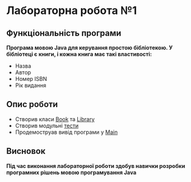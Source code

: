 # Лабораторна робота №1

## Функціональність програми

**Програма мовою Java для керування простою бібліотекою. У бібліотеці є книги, і кожна книга має такі властивості:**

- Назва
- Автор
- Номер ISBN
- Рік видання

## Опис роботи

- Створив класи [Book] та [Library] 
- Створив модульні [тести]
- Продемоструав вивід програми у [Main]

## Висновок

**Під час виконання лабораторної роботи здобув навички розробки програмних рішень мовою програмування Java**

[Book]: Book.java
[Library]: Library.java
[Main]: Main.java
[тести]: ../../../../../test/java/lab_1/LibraryTest.java
